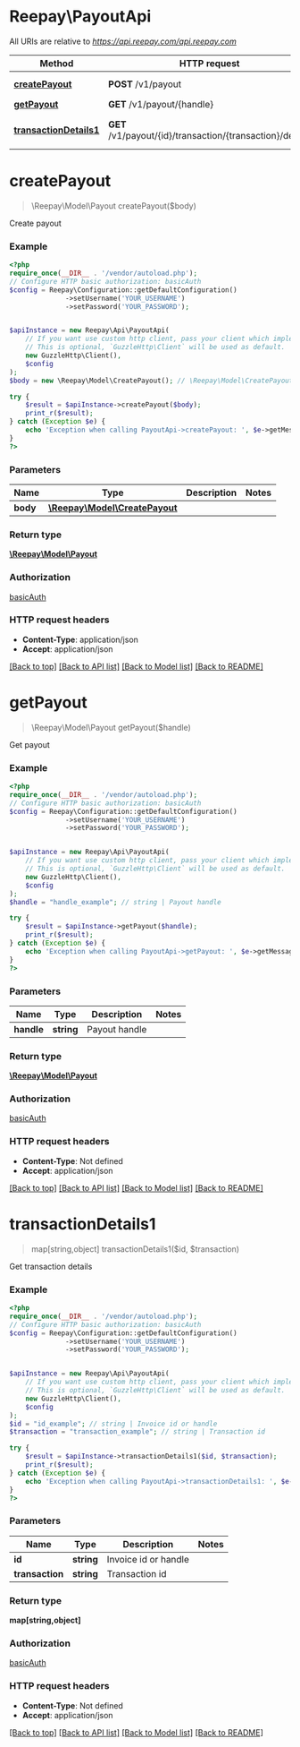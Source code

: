 # Reepay\PayoutApi

All URIs are relative to *https://api.reepay.com/api.reepay.com*

Method | HTTP request | Description
------------- | ------------- | -------------
[**createPayout**](PayoutApi.md#createpayout) | **POST** /v1/payout | Create payout
[**getPayout**](PayoutApi.md#getpayout) | **GET** /v1/payout/{handle} | Get payout
[**transactionDetails1**](PayoutApi.md#transactiondetails1) | **GET** /v1/payout/{id}/transaction/{transaction}/details | Get transaction details

# **createPayout**
> \Reepay\Model\Payout createPayout($body)

Create payout

### Example
```php
<?php
require_once(__DIR__ . '/vendor/autoload.php');
// Configure HTTP basic authorization: basicAuth
$config = Reepay\Configuration::getDefaultConfiguration()
              ->setUsername('YOUR_USERNAME')
              ->setPassword('YOUR_PASSWORD');


$apiInstance = new Reepay\Api\PayoutApi(
    // If you want use custom http client, pass your client which implements `GuzzleHttp\ClientInterface`.
    // This is optional, `GuzzleHttp\Client` will be used as default.
    new GuzzleHttp\Client(),
    $config
);
$body = new \Reepay\Model\CreatePayout(); // \Reepay\Model\CreatePayout | 

try {
    $result = $apiInstance->createPayout($body);
    print_r($result);
} catch (Exception $e) {
    echo 'Exception when calling PayoutApi->createPayout: ', $e->getMessage(), PHP_EOL;
}
?>
```

### Parameters

Name | Type | Description  | Notes
------------- | ------------- | ------------- | -------------
 **body** | [**\Reepay\Model\CreatePayout**](../Model/CreatePayout.md)|  |

### Return type

[**\Reepay\Model\Payout**](../Model/Payout.md)

### Authorization

[basicAuth](../../README.md#basicAuth)

### HTTP request headers

 - **Content-Type**: application/json
 - **Accept**: application/json

[[Back to top]](#) [[Back to API list]](../../README.md#documentation-for-api-endpoints) [[Back to Model list]](../../README.md#documentation-for-models) [[Back to README]](../../README.md)

# **getPayout**
> \Reepay\Model\Payout getPayout($handle)

Get payout

### Example
```php
<?php
require_once(__DIR__ . '/vendor/autoload.php');
// Configure HTTP basic authorization: basicAuth
$config = Reepay\Configuration::getDefaultConfiguration()
              ->setUsername('YOUR_USERNAME')
              ->setPassword('YOUR_PASSWORD');


$apiInstance = new Reepay\Api\PayoutApi(
    // If you want use custom http client, pass your client which implements `GuzzleHttp\ClientInterface`.
    // This is optional, `GuzzleHttp\Client` will be used as default.
    new GuzzleHttp\Client(),
    $config
);
$handle = "handle_example"; // string | Payout handle

try {
    $result = $apiInstance->getPayout($handle);
    print_r($result);
} catch (Exception $e) {
    echo 'Exception when calling PayoutApi->getPayout: ', $e->getMessage(), PHP_EOL;
}
?>
```

### Parameters

Name | Type | Description  | Notes
------------- | ------------- | ------------- | -------------
 **handle** | **string**| Payout handle |

### Return type

[**\Reepay\Model\Payout**](../Model/Payout.md)

### Authorization

[basicAuth](../../README.md#basicAuth)

### HTTP request headers

 - **Content-Type**: Not defined
 - **Accept**: application/json

[[Back to top]](#) [[Back to API list]](../../README.md#documentation-for-api-endpoints) [[Back to Model list]](../../README.md#documentation-for-models) [[Back to README]](../../README.md)

# **transactionDetails1**
> map[string,object] transactionDetails1($id, $transaction)

Get transaction details

### Example
```php
<?php
require_once(__DIR__ . '/vendor/autoload.php');
// Configure HTTP basic authorization: basicAuth
$config = Reepay\Configuration::getDefaultConfiguration()
              ->setUsername('YOUR_USERNAME')
              ->setPassword('YOUR_PASSWORD');


$apiInstance = new Reepay\Api\PayoutApi(
    // If you want use custom http client, pass your client which implements `GuzzleHttp\ClientInterface`.
    // This is optional, `GuzzleHttp\Client` will be used as default.
    new GuzzleHttp\Client(),
    $config
);
$id = "id_example"; // string | Invoice id or handle
$transaction = "transaction_example"; // string | Transaction id

try {
    $result = $apiInstance->transactionDetails1($id, $transaction);
    print_r($result);
} catch (Exception $e) {
    echo 'Exception when calling PayoutApi->transactionDetails1: ', $e->getMessage(), PHP_EOL;
}
?>
```

### Parameters

Name | Type | Description  | Notes
------------- | ------------- | ------------- | -------------
 **id** | **string**| Invoice id or handle |
 **transaction** | **string**| Transaction id |

### Return type

**map[string,object]**

### Authorization

[basicAuth](../../README.md#basicAuth)

### HTTP request headers

 - **Content-Type**: Not defined
 - **Accept**: application/json

[[Back to top]](#) [[Back to API list]](../../README.md#documentation-for-api-endpoints) [[Back to Model list]](../../README.md#documentation-for-models) [[Back to README]](../../README.md)

